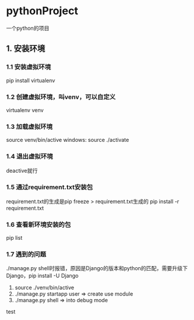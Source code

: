 # pythonProject
一个python的项目

## 1. 安装环境
### 1.1 安装虚拟环境
pip install virtualenv

### 1.2 创建虚拟环境，叫venv，可以自定义
virtualenv venv

### 1.3 加载虚拟环境
source venv/bin/active
windows: source ./activate

### 1.4 退出虚拟环境
deactive就行

### 1.5 通过requirement.txt安装包 
requirement.txt的生成是pip freeze > requirement.txt生成的
pip install -r requirement.txt

### 1.6 查看新环境安装的包
pip list

### 1.7 遇到的问题
./manage.py shell时报错，原因是Django的版本和python的匹配，需要升级下Django，pip install -U Django


1. source ./venv/bin/active
2. ./manage.py startapp user  => create use module
3. ./manage.py shell => into debug mode

test
